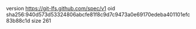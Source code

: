 version https://git-lfs.github.com/spec/v1
oid sha256:940d573d53324806abcfe81f8c9d7c9473a0e69170edeba401101efc83b88c1d
size 261
